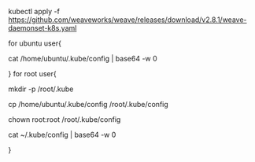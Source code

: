 kubectl apply -f https://github.com/weaveworks/weave/releases/download/v2.8.1/weave-daemonset-k8s.yaml

for ubuntu user{

cat /home/ubuntu/.kube/config | base64 -w 0

}
for root user{

mkdir -p /root/.kube

cp /home/ubuntu/.kube/config /root/.kube/config

chown root:root /root/.kube/config


cat ~/.kube/config | base64 -w 0 

}
